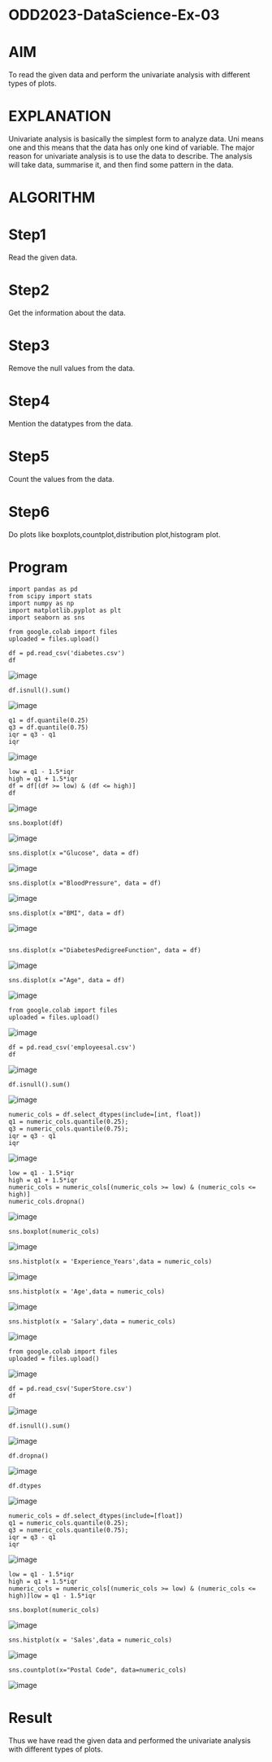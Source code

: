 # ODD2023-DataScience-Ex-03
# AIM

To read the given data and perform the univariate analysis with different types of plots.

# EXPLANATION

Univariate analysis is basically the simplest form to analyze data. Uni means one and this means that the data has only one kind of variable. The major reason for univariate analysis is to use the data to describe. The analysis will take data, summarise it, and then find some pattern in the data.

# ALGORITHM

# Step1

Read the given data.

# Step2
Get the information about the data.

# Step3
Remove the null values from the data.

# Step4
Mention the datatypes from the data.

# Step5
Count the values from the data.

# Step6
Do plots like boxplots,countplot,distribution plot,histogram plot.

# Program

```
import pandas as pd
from scipy import stats
import numpy as np
import matplotlib.pyplot as plt
import seaborn as sns
```
```
from google.colab import files
uploaded = files.upload()
```
```
df = pd.read_csv('diabetes.csv')
df
```
![image](https://github.com/madhi43/ODD2023-DataScience-Ex-03/assets/103943383/e6cdaf86-1759-4fb1-81d6-7acae8e0b865)

```
df.isnull().sum()
```
![image](https://github.com/madhi43/ODD2023-DataScience-Ex-03/assets/103943383/75cf9c59-816e-4816-bf4c-e5795885f5ad)

```
q1 = df.quantile(0.25)
q3 = df.quantile(0.75)
iqr = q3 - q1
iqr
```
![image](https://github.com/madhi43/ODD2023-DataScience-Ex-03/assets/103943383/a020ef7d-de9d-4901-83da-20991d03d044)

```
low = q1 - 1.5*iqr
high = q1 + 1.5*iqr
df = df[(df >= low) & (df <= high)]
df
```
![image](https://github.com/madhi43/ODD2023-DataScience-Ex-03/assets/103943383/ff66070e-c9d8-4a8e-9bd0-188fdcfcde49)

```
sns.boxplot(df)
```
![image](https://github.com/madhi43/ODD2023-DataScience-Ex-03/assets/103943383/df1b36a7-d984-4aba-91f0-f82c79dcc1b8)

```
sns.displot(x ="Glucose", data = df)
```
![image](https://github.com/madhi43/ODD2023-DataScience-Ex-03/assets/103943383/42982430-fa32-46d1-bc9f-9ec660158d5a)


```
sns.displot(x ="BloodPressure", data = df)
```
![image](https://github.com/madhi43/ODD2023-DataScience-Ex-03/assets/103943383/5df15c67-bf47-411f-8af7-cb795db302e7)

```
sns.displot(x ="BMI", data = df)
```
![image](https://github.com/madhi43/ODD2023-DataScience-Ex-03/assets/103943383/19eb9c26-4c2d-4733-aeef-a6e4105fccdc)

```

sns.displot(x ="DiabetesPedigreeFunction", data = df)
```
![image](https://github.com/madhi43/ODD2023-DataScience-Ex-03/assets/103943383/82452a69-2add-4d28-b97c-64e503123fca)


```
sns.displot(x ="Age", data = df)
```
![image](https://github.com/madhi43/ODD2023-DataScience-Ex-03/assets/103943383/c5c55dce-0a3f-43b1-b391-3b88a203b26d)

```
from google.colab import files
uploaded = files.upload()
```
![image](https://github.com/madhi43/ODD2023-DataScience-Ex-03/assets/103943383/9496e58e-06df-4830-a53e-2d555aae0ac3)

```
df = pd.read_csv('employeesal.csv')
df
```

![image](https://github.com/madhi43/ODD2023-DataScience-Ex-03/assets/103943383/fb132cdb-553a-4c39-892c-623dc3fba8eb)

```
df.isnull().sum()
```
![image](https://github.com/madhi43/ODD2023-DataScience-Ex-03/assets/103943383/e1cae3e7-4ad5-4984-b250-5401e2e09239)

```
numeric_cols = df.select_dtypes(include=[int, float])
q1 = numeric_cols.quantile(0.25);
q3 = numeric_cols.quantile(0.75);
iqr = q3 - q1
iqr
```
![image](https://github.com/madhi43/ODD2023-DataScience-Ex-03/assets/103943383/fd5f4a9d-1077-42a1-92ea-6d56a1e9b571)

```
low = q1 - 1.5*iqr
high = q1 + 1.5*iqr
numeric_cols = numeric_cols[(numeric_cols >= low) & (numeric_cols <= high)]
numeric_cols.dropna()
```
![image](https://github.com/madhi43/ODD2023-DataScience-Ex-03/assets/103943383/7cbaf37f-bb29-4aa6-a624-309bb931daf9)
```
sns.boxplot(numeric_cols)
```
![image](https://github.com/madhi43/ODD2023-DataScience-Ex-03/assets/103943383/6b85aa9d-316d-422d-8a56-b18320d56458)


```
sns.histplot(x = 'Experience_Years',data = numeric_cols)
```
![image](https://github.com/madhi43/ODD2023-DataScience-Ex-03/assets/103943383/0f76f1b6-b92e-4475-ba79-6b9e6eda2416)
```
sns.histplot(x = 'Age',data = numeric_cols)
```
![image](https://github.com/madhi43/ODD2023-DataScience-Ex-03/assets/103943383/91070275-5dcf-45a8-9fa3-a3b9f8d3b30c)
```
sns.histplot(x = 'Salary',data = numeric_cols)
```

![image](https://github.com/madhi43/ODD2023-DataScience-Ex-03/assets/103943383/6470ce8f-8f95-49ff-a19a-c3acfe001661)
```
from google.colab import files
uploaded = files.upload()
```
![image](https://github.com/madhi43/ODD2023-DataScience-Ex-03/assets/103943383/daeb66dc-f87b-4754-8060-227dcd468388)


```
df = pd.read_csv('SuperStore.csv')
df
```
![image](https://github.com/madhi43/ODD2023-DataScience-Ex-03/assets/103943383/4b3c9a9c-fe37-4784-ae9a-6bf4045e7f55)
```
df.isnull().sum()
```
![image](https://github.com/madhi43/ODD2023-DataScience-Ex-03/assets/103943383/204f8bfc-e273-441d-8200-f3c95cc3ae58)

```
df.dropna()
```

![image](https://github.com/madhi43/ODD2023-DataScience-Ex-03/assets/103943383/56fb739f-00f1-4814-9137-993ab18df57b)


```
df.dtypes
```
![image](https://github.com/madhi43/ODD2023-DataScience-Ex-03/assets/103943383/d0e9f439-d37d-4a12-9fe4-2a45d81b5b4c)



```
numeric_cols = df.select_dtypes(include=[float])
q1 = numeric_cols.quantile(0.25);
q3 = numeric_cols.quantile(0.75);
iqr = q3 - q1
iqr
```
![image](https://github.com/madhi43/ODD2023-DataScience-Ex-03/assets/103943383/65dcb785-9bb3-4659-a7b1-877629ee2dc0)


```
low = q1 - 1.5*iqr
high = q1 + 1.5*iqr
numeric_cols = numeric_cols[(numeric_cols >= low) & (numeric_cols <= high)]low = q1 - 1.5*iqr
```

```
sns.boxplot(numeric_cols)
```
![image](https://github.com/madhi43/ODD2023-DataScience-Ex-03/assets/103943383/64facb03-cfab-4434-822f-6b15433ba023)

```
sns.histplot(x = 'Sales',data = numeric_cols)
```
![image](https://github.com/madhi43/ODD2023-DataScience-Ex-03/assets/103943383/4c29f0ef-2998-4303-9793-86570417c49c)




```
sns.countplot(x="Postal Code", data=numeric_cols)
```

![image](https://github.com/madhi43/ODD2023-DataScience-Ex-03/assets/103943383/870f8348-5c48-4515-99bf-e2e80dbb4cf8)


# Result

Thus we have read the given data and performed the univariate analysis with different types of plots.









